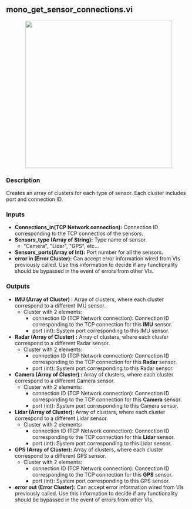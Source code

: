 
## mono_get_sensor_connections.vi
<p align="center">
<img src="https://github.com/monoDriveIO/client/blob/lv_client_docs/WikiPhotos/LV_client/utilities/monoDrive_lvlib_mono__get__sensor__connectionsc.png?raw=true" 
width="400"  />
</p>

### Description 
Creates an array of clusters for each type of sensor. Each cluster includes port and connection ID.

### Inputs

- **Connections_in(TCP Network connection):** Connection ID corresponding to the TCP connectios of the sensors.
- **Sensors_type (Array of String):** Type name of sensor.
  * "Camera", "Lidar", "GPS", etc...
- **Sensors_ports(Array of Int):** Port number for all the sensors.
- **error in (Error Cluster):** Can accept error information wired from VIs previously called. Use this information to decide if any functionality should be bypassed in the event of errors from other VIs.


### Outputs

- **IMU (Array of Cluster) :** Array of clusters, where each cluster correspond to a different IMU sensor.
  - Cluster with 2 elements:
    * connection ID (TCP Network connection): Connection ID corresponding to the TCP connection for this **IMU** sensor.
    * port (int): System port corresponding to this IMU sensor.
- **Radar (Array of Cluster) :** Array of clusters, where each cluster correspond to a different Radar sensor.
    - Cluster with 2 elements:
      * connection ID (TCP Network connection): Connection ID corresponding to the TCP connection for this **Radar** sensor.
      * port (int): System port corresponding to this Radar sensor.
- **Camera (Array of Cluster) :** Array of clusters, where each cluster correspond to a different Camera sensor. 
  - Cluster with 2 elements:
    * connection ID (TCP Network connection): Connection ID corresponding to the TCP connection for this **Camera** sensor.
    * port (int): System port corresponding to this Camera sensor.
- **Lidar (Array of Cluster):** Array of clusters, where each cluster correspond to a different Lidar sensor. 
  - Cluster with 2 elements:
    * connection ID (TCP Network connection): Connection ID corresponding to the TCP connection for this **Lidar** sensor.
    * port (int): System port corresponding to this Lidar sensor.
- **GPS (Array of Cluster):** Array of clusters, where each cluster correspond to a different GPS sensor.
  - Cluster with 2 elements:
    * connection ID (TCP Network connection): Connection ID corresponding to the TCP connection for this **GPS** sensor.
    * port (int): System port corresponding to this GPS sensor.
- **error out (Error Cluster):** Can accept error information wired from VIs previously called. Use this information to decide if any functionality should be bypassed in the event of errors from other VIs.

